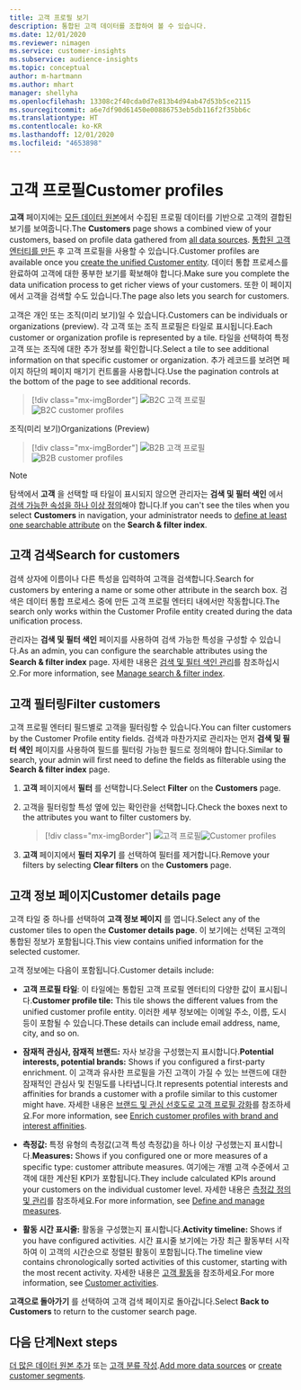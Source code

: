 ```yaml
---
title: 고객 프로필 보기
description: 통합된 고객 데이터를 조합하여 볼 수 있습니다.
ms.date: 12/01/2020
ms.reviewer: nimagen
ms.service: customer-insights
ms.subservice: audience-insights
ms.topic: conceptual
author: m-hartmann
ms.author: mhart
manager: shellyha
ms.openlocfilehash: 13308c2f40cda0d7e813b4d94ab47d53b5ce2115
ms.sourcegitcommit: a6e7df90d61450e00886753eb5db116f2f35bb6c
ms.translationtype: HT
ms.contentlocale: ko-KR
ms.lasthandoff: 12/01/2020
ms.locfileid: "4653898"
---
```

# <a name="customer-profiles"></a><span data-ttu-id="f1504-103">고객 프로필</span><span class="sxs-lookup"><span data-stu-id="f1504-103">Customer profiles</span></span>

<span data-ttu-id="f1504-104">**고객** 페이지에는 [모든 데이터 원본](data-sources.md)에서 수집된 프로필 데이터를 기반으로 고객의 결합된 보기를 보여줍니다.</span><span class="sxs-lookup"><span data-stu-id="f1504-104">The **Customers** page shows a combined view of your customers, based on profile data gathered from [all data sources](data-sources.md).</span></span> <span data-ttu-id="f1504-105">[통합된 고객 엔터티를 만든](data-unification.md) 후 고객 프로필을 사용할 수 있습니다.</span><span class="sxs-lookup"><span data-stu-id="f1504-105">Customer profiles are available once you [create the unified Customer entity](data-unification.md).</span></span> <span data-ttu-id="f1504-106">데이터 통합 프로세스를 완료하여 고객에 대한 풍부한 보기를 확보해야 합니다.</span><span class="sxs-lookup"><span data-stu-id="f1504-106">Make sure you complete the data unification process to get richer views of your customers.</span></span> <span data-ttu-id="f1504-107">또한 이 페이지에서 고객을 검색할 수도 있습니다.</span><span class="sxs-lookup"><span data-stu-id="f1504-107">The page also lets you search for customers.</span></span>

<span data-ttu-id="f1504-108">고객은 개인 또는 조직(미리 보기)일 수 있습니다.</span><span class="sxs-lookup"><span data-stu-id="f1504-108">Customers can be individuals or organizations (preview).</span></span> <span data-ttu-id="f1504-109">각 고객 또는 조직 프로필은 타일로 표시됩니다.</span><span class="sxs-lookup"><span data-stu-id="f1504-109">Each customer or organization profile is represented by a tile.</span></span> <span data-ttu-id="f1504-110">타일을 선택하여 특정 고객 또는 조직에 대한 추가 정보를 확인합니다.</span><span class="sxs-lookup"><span data-stu-id="f1504-110">Select a tile to see additional information on that specific customer or organization.</span></span> <span data-ttu-id="f1504-111">추가 레코드를 보려면 페이지 하단의 페이지 매기기 컨트롤을 사용합니다.</span><span class="sxs-lookup"><span data-stu-id="f1504-111">Use the pagination controls at the bottom of the page to see additional records.</span></span>

> [!div class="mx-imgBorder"] 
> <span data-ttu-id="f1504-112">![B2C 고객 프로필](media/profiles-customers.png "B2C 고객 프로필")</span><span class="sxs-lookup"><span data-stu-id="f1504-112">![B2C customer profiles](media/profiles-customers.png "B2C customer profiles")</span></span>

<span data-ttu-id="f1504-113">조직(미리 보기)</span><span class="sxs-lookup"><span data-stu-id="f1504-113">Organizations (Preview)</span></span>
> [!div class="mx-imgBorder"] 
> <span data-ttu-id="f1504-114">![B2B 고객 프로필](media/profile-customers-b2b.png "B2B 고객 프로필")</span><span class="sxs-lookup"><span data-stu-id="f1504-114">![B2B customer profiles](media/profile-customers-b2b.png "B2B customer profiles")</span></span>

> [!NOTE]
> <span data-ttu-id="f1504-115">탐색에서 **고객** 을 선택할 때 타일이 표시되지 않으면 관리자는 **검색 및 필터 색인** 에서 [검색 가능한 속성을 하나 이상 정의](search-filter-index.md)해야 합니다.</span><span class="sxs-lookup"><span data-stu-id="f1504-115">If you can't see the tiles when you select **Customers** in navigation, your administrator needs to [define at least one searchable attribute](search-filter-index.md) on the **Search & filter index**.</span></span>

## <a name="search-for-customers"></a><span data-ttu-id="f1504-116">고객 검색</span><span class="sxs-lookup"><span data-stu-id="f1504-116">Search for customers</span></span>

<span data-ttu-id="f1504-117">검색 상자에 이름이나 다른 특성을 입력하여 고객을 검색합니다.</span><span class="sxs-lookup"><span data-stu-id="f1504-117">Search for customers by entering a name or some other attribute in the search box.</span></span> <span data-ttu-id="f1504-118">검색은 데이터 통합 프로세스 중에 만든 고객 프로필 엔터티 내에서만 작동합니다.</span><span class="sxs-lookup"><span data-stu-id="f1504-118">The search only works within the Customer Profile entity created during the data unification process.</span></span>

<span data-ttu-id="f1504-119">관리자는 **검색 및 필터 색인** 페이지를 사용하여 검색 가능한 특성을 구성할 수 있습니다.</span><span class="sxs-lookup"><span data-stu-id="f1504-119">As an admin, you can configure the searchable attributes using the **Search & filter index** page.</span></span> <span data-ttu-id="f1504-120">자세한 내용은 [검색 및 필터 색인 관리](search-filter-index.md)를 참조하십시오.</span><span class="sxs-lookup"><span data-stu-id="f1504-120">For more information, see [Manage search & filter index](search-filter-index.md).</span></span>

## <a name="filter-customers"></a><span data-ttu-id="f1504-121">고객 필터링</span><span class="sxs-lookup"><span data-stu-id="f1504-121">Filter customers</span></span>

<span data-ttu-id="f1504-122">고객 프로필 엔터티 필드별로 고객을 필터링할 수 있습니다.</span><span class="sxs-lookup"><span data-stu-id="f1504-122">You can filter customers by the Customer Profile entity fields.</span></span> <span data-ttu-id="f1504-123">검색과 마찬가지로 관리자는 먼저 **검색 및 필터 색인** 페이지를 사용하여 필드를 필터링 가능한 필드로 정의해야 합니다.</span><span class="sxs-lookup"><span data-stu-id="f1504-123">Similar to search, your admin will first need to define the fields as filterable using the **Search & filter index** page.</span></span>

1. <span data-ttu-id="f1504-124">**고객** 페이지에서 **필터** 를 선택합니다.</span><span class="sxs-lookup"><span data-stu-id="f1504-124">Select **Filter** on the **Customers** page.</span></span>

2. <span data-ttu-id="f1504-125">고객을 필터링할 특성 옆에 있는 확인란을 선택합니다.</span><span class="sxs-lookup"><span data-stu-id="f1504-125">Check the boxes next to the attributes you want to filter customers by.</span></span>

   > [!div class="mx-imgBorder"] 
   > <span data-ttu-id="f1504-126">![고객 프로필](media/profiles-customers3.png "고객 프로필")</span><span class="sxs-lookup"><span data-stu-id="f1504-126">![Customer profiles](media/profiles-customers3.png "Customer profiles")</span></span>

3. <span data-ttu-id="f1504-127">**고객** 페이지에서 **필터 지우기** 를 선택하여 필터를 제거합니다.</span><span class="sxs-lookup"><span data-stu-id="f1504-127">Remove your filters by selecting **Clear filters** on the **Customers** page.</span></span>

##  <a name="customer-details-page"></a><span data-ttu-id="f1504-128">고객 정보 페이지</span><span class="sxs-lookup"><span data-stu-id="f1504-128">Customer details page</span></span>

<span data-ttu-id="f1504-129">고객 타일 중 하나를 선택하여 **고객 정보 페이지** 를 엽니다.</span><span class="sxs-lookup"><span data-stu-id="f1504-129">Select any of the customer tiles to open the **Customer details page**.</span></span> <span data-ttu-id="f1504-130">이 보기에는 선택된 고객의 통합된 정보가 포함됩니다.</span><span class="sxs-lookup"><span data-stu-id="f1504-130">This view contains unified information for the selected customer.</span></span>

<span data-ttu-id="f1504-131">고객 정보에는 다음이 포함됩니다.</span><span class="sxs-lookup"><span data-stu-id="f1504-131">Customer details include:</span></span>

-   <span data-ttu-id="f1504-132">**고객 프로필 타일**: 이 타일에는 통합된 고객 프로필 엔터티의 다양한 값이 표시됩니다.</span><span class="sxs-lookup"><span data-stu-id="f1504-132">**Customer profile tile:** This tile shows the different values from the unified customer profile entity.</span></span> <span data-ttu-id="f1504-133">이러한 세부 정보에는 이메일 주소, 이름, 도시 등이 포함될 수 있습니다.</span><span class="sxs-lookup"><span data-stu-id="f1504-133">These details can include email address, name, city, and so on.</span></span> 

-   <span data-ttu-id="f1504-134">**잠재적 관심사, 잠재적 브랜드:** 자사 보강을 구성했는지 표시합니다.</span><span class="sxs-lookup"><span data-stu-id="f1504-134">**Potential interests, potential brands:** Shows if you configured a first-party enrichment.</span></span> <span data-ttu-id="f1504-135">이 고객과 유사한 프로필을 가진 고객이 가질 수 있는 브랜드에 대한 잠재적인 관심사 및 친밀도를 나타냅니다.</span><span class="sxs-lookup"><span data-stu-id="f1504-135">It represents potential interests and affinities for brands a customer with a profile similar to this customer might have.</span></span> <span data-ttu-id="f1504-136">자세한 내용은 [브랜드 및 관심 선호도로 고객 프로필 강화](enrichment-microsoft-graph.md)를 참조하세요.</span><span class="sxs-lookup"><span data-stu-id="f1504-136">For more information, see [Enrich customer profiles with brand and interest affinities](enrichment-microsoft-graph.md).</span></span>

-   <span data-ttu-id="f1504-137">**측정값:** 특정 유형의 측정값(고객 특성 측정값)을 하나 이상 구성했는지 표시합니다.</span><span class="sxs-lookup"><span data-stu-id="f1504-137">**Measures:** Shows if you configured one or more measures of a specific type: customer attribute measures.</span></span> <span data-ttu-id="f1504-138">여기에는 개별 고객 수준에서 고객에 대한 계산된 KPI가 포함됩니다.</span><span class="sxs-lookup"><span data-stu-id="f1504-138">They include calculated KPIs around your customers on the individual customer level.</span></span> <span data-ttu-id="f1504-139">자세한 내용은 [측정값 정의 및 관리](measures.md)를 참조하세요.</span><span class="sxs-lookup"><span data-stu-id="f1504-139">For more information, see [Define and manage measures](measures.md).</span></span>

-   <span data-ttu-id="f1504-140">**활동 시간 표시줄:** 활동을 구성했는지 표시합니다.</span><span class="sxs-lookup"><span data-stu-id="f1504-140">**Activity timeline:** Shows if you have configured activities.</span></span> <span data-ttu-id="f1504-141">시간 표시줄 보기에는 가장 최근 활동부터 시작하여 이 고객의 시간순으로 정렬된 활동이 포함됩니다.</span><span class="sxs-lookup"><span data-stu-id="f1504-141">The timeline view contains chronologically sorted activities of this customer, starting with the most recent activity.</span></span> <span data-ttu-id="f1504-142">자세한 내용은 [고객 활동](activities.md)을 참조하세요.</span><span class="sxs-lookup"><span data-stu-id="f1504-142">For more information, see [Customer activities](activities.md).</span></span>

<span data-ttu-id="f1504-143">**고객으로 돌아가기** 를 선택하여 고객 검색 페이지로 돌아갑니다.</span><span class="sxs-lookup"><span data-stu-id="f1504-143">Select **Back to Customers** to return to the customer search page.</span></span>

## <a name="next-steps"></a><span data-ttu-id="f1504-144">다음 단계</span><span class="sxs-lookup"><span data-stu-id="f1504-144">Next steps</span></span>

<span data-ttu-id="f1504-145">[더 많은 데이터 원본 추가](data-sources.md) 또는 [고객 분류 작성](segments.md).</span><span class="sxs-lookup"><span data-stu-id="f1504-145">[Add more data sources](data-sources.md) or [create customer segments](segments.md).</span></span>
